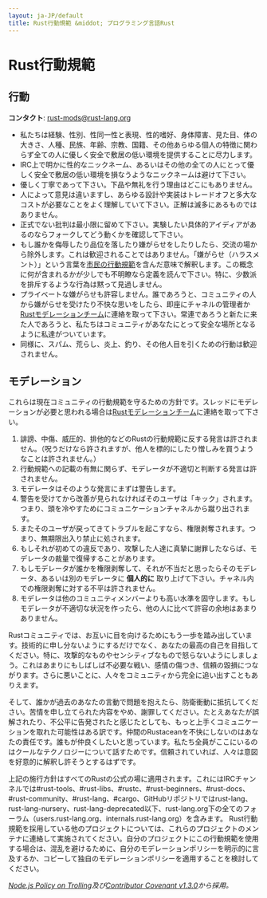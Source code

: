 ```yaml
---
layout: ja-JP/default
title: Rust行動規範 &middot; プログラミング言語Rust
---
```


# Rust行動規範

## 行動

**コンタクト**: [rust-mods@rust-lang.org](mailto:rust-mods@rust-lang.org)

* 私たちは経験、性別、性同一性と表現、性的嗜好、身体障害、見た目、体の大きさ、人種、民族、年齢、宗教、国籍、その他あらゆる個人の特徴に関わらず全ての人に優しく安全で敷居の低い環境を提供することに尽力します。
* IRC上で明かに性的なニックネーム、あるいはその他の全ての人にとって優しく安全で敷居の低い環境を損なうようなニックネームは避けて下さい。
* 優しく丁寧であって下さい。下品や無礼を行う理由はどこにもありません。
* 人によって意見は違いますし、あらゆる設計や実装はトレードオフと多大なコストが必要なことをよく理解していて下さい。正解は滅多にあるものではありません。
* 正式でない批判は最小限に留めて下さい。実験したい具体的アイディアがあるのならフォークしてどう動くかを確認して下さい。
* もし誰かを侮辱したり品位を落したり嫌がらせをしたりしたら、交流の場から除外します。これは歓迎されることではありません。「嫌がらせ（ハラスメント）」という言葉を<a href="http://citizencodeofconduct.org/">市民の行動規範</a>を含んだ意味で解釈します。この概念に何が含まれるかが少しでも不明瞭なら定義を読んで下さい。特に、少数派を排斥するような行為は黙って見過しません。
* プライベートな嫌がらせも許容しません。誰であろうと、コミュニティの人から嫌がらせを受けたり不快な思いをしたら、即座にチャネルの管理者か[Rustモデレーションチーム](/team.html#Moderation)に連絡を取って下さい。常連であろうと新たに来た人であろうと、私たちはコミュニティがあなたにとって安全な場所となるように私達がついています。
* 同様に、スパム、荒らし、炎上、釣り、その他人目を引くための行動は歓迎されません。

## モデレーション

これらは現在コミュニティの行動規範を守るための方針です。スレッドにモデレーションが必要と思われる場合は[Rustモデレーションチーム](/team.html#Moderation)に連絡を取って下さい。

1. 誹謗、中傷、威圧的、排他的などのRustの行動規範に反する発言は許されません。（呪うだけなら許されますが、他人を標的にしたり憎しみを買うようなことは許されません。）
2. 行動規範への記載の有無に関らず、モデレータが不適切と判断する発言は許されません。
3. モデレータはそのような発言にまずは警告します。
4. 警告を受けてから改善が見られなければそのユーザは「キック」されます。つまり、頭を冷やすためにコミュニケーションチャネルから蹴り出されます。
5. またそのユーザが戻ってきてトラブルを起こすなら、権限剥奪されます。つまり、無期限出入り禁止に処されます。
6. もしそれが初めての違反であり、攻撃した人達に真摯に謝罪したならば、モデレータの裁量で復帰することがあります。
7. もしモデレータが誰かを権限剥奪して、それが不当だと思ったらそのモデレータ、あるいは別のモデレータに **個人的に** 取り上げて下さい。チャネル内での権限剥奪に対する不平は許されません。
8. モデレータは他のコミュニティメンバーよりも高い水準を固守します。もしモデレータが不適切な状況を作ったら、他の人に比べて許容の余地はあまりありません。

Rustコミュニティでは、お互いに目を向けるためにもう一歩を踏み出しています。技術的に申し分ないようにするだけでなく、あなたの最高の自己を目指してください。特に、攻撃的なものやセンシティブなもので怒らないようにしましょう。これはあまりにもしばしば不必要な戦い、感情の傷つき、信頼の毀損につながります。さらに悪いことに、人々をコミュニティから完全に追い出すこともありえます。

そして、誰かが過去のあなたの言動で問題を抱えたら、防衛衝動に抵抗してください。苦情を申し立てられた内容をやめ、謝罪してください。たとえあなたが誤解されたり、不公平に告発されたと感じたとしても、もっと上手くコミュニケーションを取れた可能性はある訳です。仲間のRustaceanを不快にしないのはあなたの責任です。誰もが仲良くしたいと思っています。私たち全員がここにいるのはクールなテクノロジーについて話すためです。信頼されていれば、人々は意図を好意的に解釈し許そうとするはずです。

上記の施行方針はすべてのRustの公式の場に適用されます。これにはIRCチャンネルでは#rust-tools、#rust-libs、#rustc、#rust-beginners、#rust-docs、#rust-community、#rust-lang、#cargo、GitHubリポジトリではrust-lang、rust-lang-nursery、rust-lang-deprecated以下、rust-lang.org下の全てのフォーラム（users.rust-lang.org、internals.rust-lang.org）を含みます。 Rust行動規範を採用している他のプロジェクトについては、これらのプロジェクトのメンテナに連絡して実施されてください。自分のプロジェクトにこの行動規範を使用する場合は、混乱を避けるために、自分のモデレーションポリシーを明示的に言及するか、コピーして独自のモデレーションポリシーを適用することを検討してください。

*[Node.js Policy on Trolling](http://blog.izs.me/post/30036893703/policy-on-trolling)及び[Contributor Covenant v1.3.0](http://contributor-covenant.org/version/1/3/0/)から採用。*
